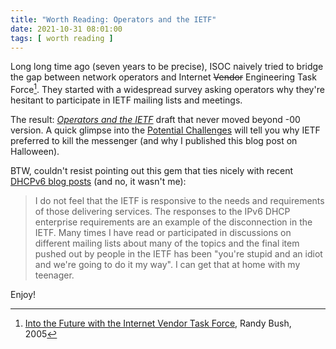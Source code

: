 ```yaml
---
title: "Worth Reading: Operators and the IETF"
date: 2021-10-31 08:01:00
tags: [ worth reading ]
---
```

Long long time ago (seven years to be precise), ISOC naively tried to bridge the gap between network operators and Internet ~~Vendor~~ Engineering Task Force[^1]. They started with a widespread survey asking operators why they're hesitant to participate in IETF mailing lists and meetings.

[^1]: [Into the Future with the Internet Vendor Task Force](https://archive.psg.com/051000.sigcomm-ivtf.pdf), Randy Bush, 2005

The result: [*Operators and the IETF*](https://datatracker.ietf.org/doc/html/draft-opsawg-operators-ietf-00) draft that never moved beyond -00 version. A quick glimpse into the [Potential Challenges](https://datatracker.ietf.org/doc/html/draft-opsawg-operators-ietf-00#section-3) will tell you why IETF preferred to kill the messenger (and why I published this blog post on Halloween).
<!--more-->
BTW, couldn't resist pointing out this gem that ties nicely with recent [DHCPv6 blog posts](/2021/10/ipv6-multiple-addresses-per-interface.html) (and no, it wasn't me):

> I do not feel that the IETF is responsive to the needs and requirements of those delivering services. The responses to the IPv6 DHCP enterprise requirements are an example of the disconnection in the IETF.  Many times I have read or participated in discussions on different mailing lists about many of the topics and the final item pushed out by people in the IETF has been "you're stupid and an idiot and we're going to do it my way". I can get that at home with my teenager.

Enjoy!
